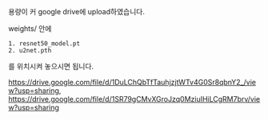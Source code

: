 용량이 커 google drive에 upload하였습니다.

weights/ 안에  
```
1. resnet50_model.pt  
2. u2net.pth
```
를 위치시켜 놓으시면 됩니다.  

https://drive.google.com/file/d/1DuLChQbTfTauhjzjtWTv4G0Sr8qbnY2_/view?usp=sharing, https://drive.google.com/file/d/1SR79gCMvXGroJzq0MziuIHiLCgRM7brv/view?usp=sharing
